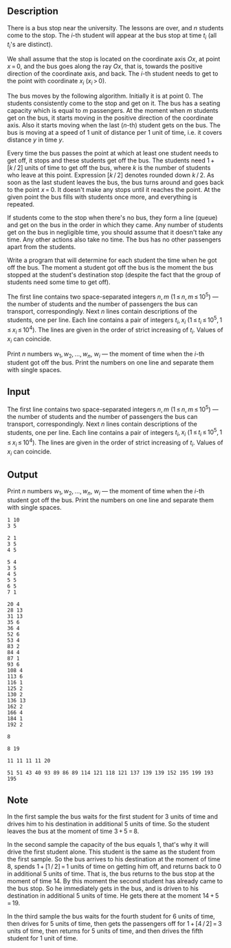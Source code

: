 ## Description

<div><p>There is a bus stop near the university. The lessons are over, and <span class="tex-span"><i>n</i></span> students come to the stop. The <span class="tex-span"><i>i</i></span>-th student will appear at the bus stop at time <span class="tex-span"><i>t</i><sub class="lower-index"><i>i</i></sub></span> (all <span class="tex-span"><i>t</i><sub class="lower-index"><i>i</i></sub></span>'s are distinct).</p><p>We shall assume that the stop is located on the coordinate axis <span class="tex-span"><i>Ox</i></span>, at point <span class="tex-span"><i>x</i> = 0</span>, and the bus goes along the ray <span class="tex-span"><i>Ox</i></span>, that is, towards the positive direction of the coordinate axis, and back. The <span class="tex-span"><i>i</i></span>-th student needs to get to the point with coordinate <span class="tex-span"><i>x</i><sub class="lower-index"><i>i</i></sub></span> (<span class="tex-span"><i>x</i><sub class="lower-index"><i>i</i></sub> &gt; 0</span>).</p><p>The bus moves by the following algorithm. Initially it is at point 0. The students consistently come to the stop and get on it. The bus has a seating capacity which is equal to <span class="tex-span"><i>m</i></span> passengers. At the moment when <span class="tex-span"><i>m</i></span> students get on the bus, it starts moving in the positive direction of the coordinate axis. Also it starts moving when the last (<span class="tex-span"><i>n</i></span>-th) student gets on the bus. The bus is moving at a speed of 1 unit of distance per 1 unit of time, i.e. it covers distance <span class="tex-span"><i>y</i></span> in time <span class="tex-span"><i>y</i></span>.</p><p>Every time the bus passes the point at which at least one student needs to get off, it stops and these students get off the bus. The students need <span class="tex-span">1 + [<i>k</i> / 2]</span> units of time to get off the bus, where <span class="tex-span"><i>k</i></span> is the number of students who leave at this point. Expression <span class="tex-span">[<i>k</i> / 2]</span> denotes rounded down <span class="tex-span"><i>k</i> / 2</span>. As soon as the last student leaves the bus, the bus turns around and goes back to the point <span class="tex-span"><i>x</i> = 0</span>. It doesn't make any stops until it reaches the point. At the given point the bus fills with students once more, and everything is repeated.</p><p>If students come to the stop when there's no bus, they form a line (queue) and get on the bus in the order in which they came. Any number of students get on the bus in negligible time, you should assume that it doesn't take any time. Any other actions also take no time. The bus has no other passengers apart from the students.</p><p>Write a program that will determine for each student the time when he got off the bus. The moment a student got off the bus is the moment the bus stopped at the student's destination stop (despite the fact that the group of students need some time to get off).</p></div><div class="input-specification"><p>The first line contains two space-separated integers <span class="tex-span"><i>n</i>, <i>m</i></span> (<span class="tex-span">1 ≤ <i>n</i>, <i>m</i> ≤ 10<sup class="upper-index">5</sup></span>) — the number of students and the number of passengers the bus can transport, correspondingly. Next <span class="tex-span"><i>n</i></span> lines contain descriptions of the students, one per line. Each line contains a pair of integers <span class="tex-span"><i>t</i><sub class="lower-index"><i>i</i></sub>, <i>x</i><sub class="lower-index"><i>i</i></sub></span> (<span class="tex-span">1 ≤ <i>t</i><sub class="lower-index"><i>i</i></sub> ≤ 10<sup class="upper-index">5</sup>, 1 ≤ <i>x</i><sub class="lower-index"><i>i</i></sub> ≤ 10<sup class="upper-index">4</sup></span>). The lines are given in the order of strict increasing of <span class="tex-span"><i>t</i><sub class="lower-index"><i>i</i></sub></span>. Values of <span class="tex-span"><i>x</i><sub class="lower-index"><i>i</i></sub></span> can coincide.</p></div><div class="output-specification"><p>Print <span class="tex-span"><i>n</i></span> numbers <span class="tex-span"><i>w</i><sub class="lower-index">1</sub>, <i>w</i><sub class="lower-index">2</sub>, ..., <i>w</i><sub class="lower-index"><i>n</i></sub></span>, <span class="tex-span"><i>w</i><sub class="lower-index"><i>i</i></sub></span> — the moment of time when the <span class="tex-span"><i>i</i></span>-th student got off the bus. Print the numbers on one line and separate them with single spaces.</p></div>

## Input

<p>The first line contains two space-separated integers <span class="tex-span"><i>n</i>, <i>m</i></span> (<span class="tex-span">1 ≤ <i>n</i>, <i>m</i> ≤ 10<sup class="upper-index">5</sup></span>) — the number of students and the number of passengers the bus can transport, correspondingly. Next <span class="tex-span"><i>n</i></span> lines contain descriptions of the students, one per line. Each line contains a pair of integers <span class="tex-span"><i>t</i><sub class="lower-index"><i>i</i></sub>, <i>x</i><sub class="lower-index"><i>i</i></sub></span> (<span class="tex-span">1 ≤ <i>t</i><sub class="lower-index"><i>i</i></sub> ≤ 10<sup class="upper-index">5</sup>, 1 ≤ <i>x</i><sub class="lower-index"><i>i</i></sub> ≤ 10<sup class="upper-index">4</sup></span>). The lines are given in the order of strict increasing of <span class="tex-span"><i>t</i><sub class="lower-index"><i>i</i></sub></span>. Values of <span class="tex-span"><i>x</i><sub class="lower-index"><i>i</i></sub></span> can coincide.</p>

## Output

<p>Print <span class="tex-span"><i>n</i></span> numbers <span class="tex-span"><i>w</i><sub class="lower-index">1</sub>, <i>w</i><sub class="lower-index">2</sub>, ..., <i>w</i><sub class="lower-index"><i>n</i></sub></span>, <span class="tex-span"><i>w</i><sub class="lower-index"><i>i</i></sub></span> — the moment of time when the <span class="tex-span"><i>i</i></span>-th student got off the bus. Print the numbers on one line and separate them with single spaces.</p>





```input1
1 10
3 5

```




```input2
2 1
3 5
4 5

```




```input3
5 4
3 5
4 5
5 5
6 5
7 1

```




```input4
20 4
28 13
31 13
35 6
36 4
52 6
53 4
83 2
84 4
87 1
93 6
108 4
113 6
116 1
125 2
130 2
136 13
162 2
166 4
184 1
192 2

```




```output1
8

```




```output2
8 19

```




```output3
11 11 11 11 20

```




```output4
51 51 43 40 93 89 86 89 114 121 118 121 137 139 139 152 195 199 193 195

```



## Note

<p>In the first sample the bus waits for the first student for <span class="tex-span">3</span> units of time and drives him to his destination in additional <span class="tex-span">5</span> units of time. So the student leaves the bus at the moment of time <span class="tex-span">3 + 5 = 8</span>.</p><p>In the second sample the capacity of the bus equals <span class="tex-span">1</span>, that's why it will drive the first student alone. This student is the same as the student from the first sample. So the bus arrives to his destination at the moment of time <span class="tex-span">8</span>, spends <span class="tex-span">1 + [1 / 2] = 1</span> units of time on getting him off, and returns back to <span class="tex-span">0</span> in additional <span class="tex-span">5</span> units of time. That is, the bus returns to the bus stop at the moment of time <span class="tex-span">14</span>. By this moment the second student has already came to the bus stop. So he immediately gets in the bus, and is driven to his destination in additional <span class="tex-span">5</span> units of time. He gets there at the moment <span class="tex-span">14 + 5 = 19</span>. </p><p>In the third sample the bus waits for the fourth student for <span class="tex-span">6</span> units of time, then drives for <span class="tex-span">5</span> units of time, then gets the passengers off for <span class="tex-span">1 + [4 / 2] = 3</span> units of time, then returns for <span class="tex-span">5</span> units of time, and then drives the fifth student for <span class="tex-span">1</span> unit of time.</p>
